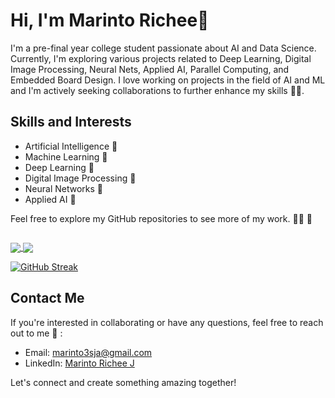 # Hi, I'm Marinto Richee👋

I'm a pre-final year college student passionate about AI and Data Science. Currently, I'm exploring various projects related to Deep Learning, Digital Image Processing, Neural Nets, Applied AI, Parallel Computing, and Embedded Board Design. I love working on projects in the field of AI and ML and I'm actively seeking collaborations to further enhance my skills 😮‍💨.

## Skills and Interests

- Artificial Intelligence 🫡
- Machine Learning 🫡
- Deep Learning 🫡
- Digital Image Processing 🫡
- Neural Networks 🫡
- Applied AI 🫡

Feel free to explore my GitHub repositories to see more of my work. 😶‍🌫️ 🧐

<p align="left"><img src="https://komarev.com/ghpvc/?username=Marinto-Richee&style=flat-square&color=blue" alt=""></p>

<a href="(https://github-readme-stats.vercel.app/api?username=Marinto-Richee&theme=transparent&show_icons=true&rank_icon=github)">
  <img align="center" src="https://github-readme-stats.vercel.app/api?username=Marinto-Richee&theme=transparent&show_icons=true&rank_icon=github" />
</a>
<a href="[(https://github.com/anuraghazra/github-readme-stats)](https://github-readme-stats.vercel.app/api/top-langs/?username=Marinto-Richee&layout=donut&theme=transparent&langs_count=10)">
  <img align="center" src="https://github-readme-stats.vercel.app/api/top-langs/?username=Marinto-Richee&layout=donut&theme=transparent&langs_count=10" />
</a>

[![GitHub Streak](http://github-readme-streak-stats.herokuapp.com?user=Marinto-Richee&theme=dark&background=000000)](https://git.io/streak-stats)

## Contact Me

If you're interested in collaborating or have any questions, feel free to reach out to me 🤙 :

- Email: [marinto3sja@gmail.com](mailto:marinto3sja@gmail.com)
- LinkedIn: [Marinto Richee J](https://www.linkedin.com/in/marinto-richee/)

Let's connect and create something amazing together!
